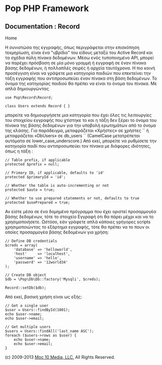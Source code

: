 Pop PHP Framework
=================

Documentation : Record
----------------------

Home

Η συνιστώσα της εγγραφής, όπως περιγράφεται στην επισκόπηση τεκμηρίωση,
είναι ένα "υβρίδιο" του είδους μεταξύ του Active Record και τα σχέδια
πύλη πίνακα δεδομένων. Μέσω ενός τυποποιημένο API, μπορεί να παρέχει
πρόσβαση σε μία μόνο γραμμή ή εγγραφή σε έναν πίνακα βάσης δεδομένων, ή
πολλαπλές σειρές ή αρχεία ταυτόχρονα. Η πιο κοινή προσέγγιση είναι να
γράψετε μια κατηγορία παιδιών που επεκτείνει την τάξη εγγραφής που
αντιπροσωπεύει έναν πίνακα στη βάση δεδομένων. Το όνομα της κατηγορίας
παιδιού θα πρέπει να είναι το όνομα του πίνακα. Με απλά δημιουργώντας

    use Pop\Record\Record;

    class Users extends Record { }

μπορείτε να δημιουργήσετε μια κατηγορία που έχει όλες τις λειτουργίες
του στοιχείου εγγραφής που χτίστηκε το και η τάξη δεν ξέρει το όνομα του
πίνακα της βάσης δεδομένων για την υποβολή ερωτημάτων από το όνομα της
κλάσης. Για παράδειγμα, μεταφράζεται «Χρήστες» σε χρήστες \`\` ή
μεταφράζεται »DbUsers» σε db\_users \`\` (CamelCase μετατρέπεται
αυτόματα σε lower\_case\_underscore.) Από εκεί, μπορείτε να ρυθμίσετε
την κατηγορία παιδί που αντιπροσωπεύει τον πίνακα με διάφορες ιδιότητες,
όπως η τάξη :

    // Table prefix, if applicable
    protected $prefix = null;

    // Primary ID, if applicable, defaults to 'id'
    protected $primaryId = 'id';

    // Whether the table is auto-incrementing or not
    protected $auto = true;

    // Whether to use prepared statements or not, defaults to true
    protected $usePrepared = true;

Αν είστε μέσα σε ένα δομημένο πρόγραμμα που έχει οριστεί προσαρμογέα
βάσης δεδομένων, τότε το στοιχείο Εγγραφή ότι θα πάρει μέχρι και να το
χρησιμοποιήσετε. Ωστόσο, εάν γράφετε απλά κάποιες γρήγορες scripts
χρησιμοποιώντας το εξάρτημα εγγραφής, τότε θα πρέπει να το πουν οι
οποίες προσαρμογέα βάσης δεδομένων για χρήση:

    // Define DB credentials
    $creds = array(
        'database' => 'helloworld',
        'host'     => 'localhost',
        'username' => 'hello',
        'password' => '12world34'
    );

    // Create DB object
    $db = \Pop\Db\Db::factory('Mysqli', $creds);

    Record::setDb($db);

Από εκεί, βασική χρήση είναι ως εξής:

    // Get a single user
    $user = Users::findById(1001);
    echo $user->name;
    echo $user->email;

    // Get multiple users
    $users = Users::findAll('last_name ASC');
    foreach ($users->rows as $user) {
        echo $user->name;
        echo $user->email;
    }

\(c) 2009-2013 [Moc 10 Media, LLC.](http://www.moc10media.com) All
Rights Reserved.
